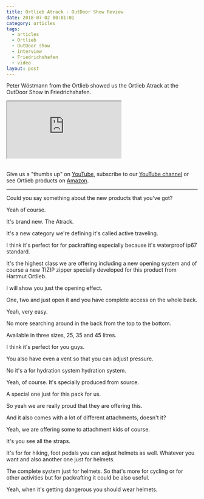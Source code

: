 ```yaml
---
title: Ortlieb Atrack - OutDoor Show Review
date: 2018-07-02 00:01:01
category: articles
tags:
  - articles
  - Ortlieb
  - OutDoor show
  - interview
  - Friedrichshafen
  - video
layout: post
---
```


Peter Wöstmann from the Ortlieb showed us the Ortlieb Atrack at the OutDoor Show in Friedrichshafen.

<div class="embed-responsive embed-responsive-16by9">
    <iframe class="embed-responsive-item" src="https://www.youtube.com/embed/Pm-s_leDyeU"></iframe>
</div>
<br>
<!--more-->

Give us a "thumbs up" on <a rel="nofollow" href="https://www.youtube.com/watch?v=Pm-s_leDyeU"  target="_blank">YouTube</a>, subscribe to our <a rel="nofollow" target="_blank"  href="https://www.youtube.com/channel/UCnO9Q_m9EaOCrHmmQIBVBNw?sub_confirmation=1">YouTube channel</a> or see Ortlieb products on <a rel="nofollow" href="https://amzn.to/2MLcgRF"  target="_blank">Amazon</a>.

---

Could you say something about the new products that you've got?

Yeah of course.

It's brand new. The Atrack.

It's a new category we're defining it's called active traveling.

I think it's perfect for for packrafting especially because it's waterproof ip67 standard.  

It's the highest class we are offering including a new opening system and of course a new TIZIP zipper specially developed for this product
from Hartmut Ortlieb.

I will show you just the opening effect.

One, two and just open it and you have complete access on the whole back.

Yeah, very easy.

No more searching around in the back from the top to the bottom.

Available in three sizes, 25, 35 and 45 litres.

I think it's perfect for you guys.

You also have even a vent so that you can adjust pressure.

No it's a for hydration system hydration system.

Yeah, of course. It's specially produced from source.

A special one just for this pack for us.

So yeah we are really proud that they are offering this.

And it also comes with a lot of different attachments, doesn't it?

Yeah, we are offering some to attachment kids of course.

It's you see all the straps.

It's for for hiking, foot pedals you can adjust helmets as well. Whatever you want and also another one just for helmets.

The complete system just for helmets. So that's more for cycling or for other activities but for packrafting it could be
also useful.

Yeah, when it's getting dangerous you should wear helmets.
